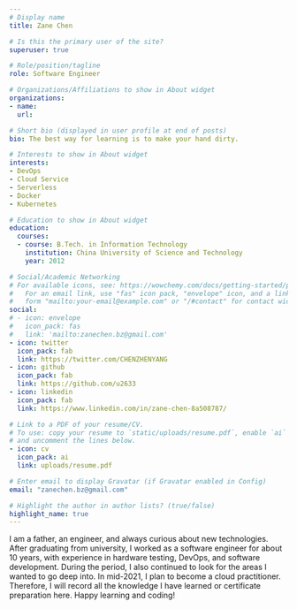 ```yaml
---
# Display name
title: Zane Chen

# Is this the primary user of the site?
superuser: true

# Role/position/tagline
role: Software Engineer

# Organizations/Affiliations to show in About widget
organizations:
- name: 
  url: 

# Short bio (displayed in user profile at end of posts)
bio: The best way for learning is to make your hand dirty.

# Interests to show in About widget
interests:
- DevOps
- Cloud Service
- Serverless
- Docker
- Kubernetes

# Education to show in About widget
education:
  courses:
  - course: B.Tech. in Information Technology
    institution: China University of Science and Technology
    year: 2012

# Social/Academic Networking
# For available icons, see: https://wowchemy.com/docs/getting-started/page-builder/#icons
#   For an email link, use "fas" icon pack, "envelope" icon, and a link in the
#   form "mailto:your-email@example.com" or "/#contact" for contact widget.
social:
# - icon: envelope
#   icon_pack: fas
#   link: 'mailto:zanechen.bz@gmail.com'
- icon: twitter
  icon_pack: fab
  link: https://twitter.com/CHENZHENYANG
- icon: github
  icon_pack: fab
  link: https://github.com/u2633
- icon: linkedin
  icon_pack: fab
  link: https://www.linkedin.com/in/zane-chen-8a508787/

# Link to a PDF of your resume/CV.
# To use: copy your resume to `static/uploads/resume.pdf`, enable `ai` icons in `params.toml`, 
# and uncomment the lines below.
- icon: cv
  icon_pack: ai
  link: uploads/resume.pdf

# Enter email to display Gravatar (if Gravatar enabled in Config)
email: "zanechen.bz@gmail.com"

# Highlight the author in author lists? (true/false)
highlight_name: true
---
```

I am a father, an engineer, and always curious about new technologies.
After graduating from university, I worked as a software engineer for about 10 years, with experience in hardware testing, DevOps, and software development. During the period, I also continued to look for the areas I wanted to go deep into. In mid-2021, I plan to become a cloud practitioner. Therefore, I will record all the knowledge I have learned or certificate preparation here. Happy learning and coding!

<!-- {{< icon name="download" pack="fas" >}} Download my {{< staticref "uploads/resume.pdf" "newtab" >}}resumé{{< /staticref >}}. -->
